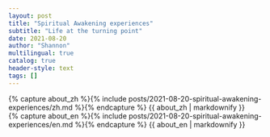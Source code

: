 ```yaml
---
layout: post
title: "Spiritual Awakening experiences"
subtitle: "Life at the turning point"
date: 2021-08-20
author: "Shannon"
multilingual: true
catalog: true
header-style: text
tags: []
---
```


<!-- Chinese Version -->
<div class="zh post-container">
    {% capture about_zh %}{% include posts/2021-08-20-spiritual-awakening-experiences/zh.md %}{% endcapture %}
    {{ about_zh | markdownify }}
</div>

<!-- English Version -->
<div class="en post-container">
    {% capture about_en %}{% include posts/2021-08-20-spiritual-awakening-experiences/en.md %}{% endcapture %}
    {{ about_en | markdownify }}
</div>
